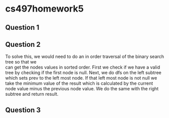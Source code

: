 # cs497homework5

## Question 1


## Question 2
To solve this, we would need to do an in order traversal of the binary search tree so that we  
can get the nodes values in sorted order. First we check if we have a valid tree by checking if the first node is null. Next, we do dfs on the left subtree which sets prev to the left most node. If that left most node is not null we take the minimum value of the result which is calculated by the current node value minus the previous node value. We do the same with the right subtree and return result.

## Question 3

